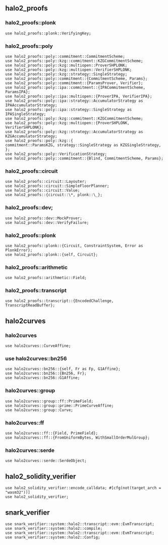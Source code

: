 ## halo2_proofs

### halo2_proofs::plonk

```
use halo2_proofs::plonk::VerifyingKey;
```

### halo2_proofs::poly

```
use halo2_proofs::poly::commitment::CommitmentScheme;
use halo2_proofs::poly::kzg::commitment::KZGCommitmentScheme;
use halo2_proofs::poly::kzg::multiopen::ProverSHPLONK;
use halo2_proofs::poly::kzg::multiopen::VerifierSHPLONK;
use halo2_proofs::poly::kzg::strategy::SingleStrategy;
use halo2_proofs::poly::commitment::{CommitmentScheme, Params};
use halo2_proofs::poly::commitment::{ParamsProver, Verifier};
use halo2_proofs::poly::ipa::commitment::{IPACommitmentScheme, ParamsIPA};
use halo2_proofs::poly::ipa::multiopen::{ProverIPA, VerifierIPA};
use halo2_proofs::poly::ipa::strategy::AccumulatorStrategy as IPAAccumulatorStrategy;
use halo2_proofs::poly::ipa::strategy::SingleStrategy as IPASingleStrategy;
use halo2_proofs::poly::kzg::commitment::KZGCommitmentScheme;
use halo2_proofs::poly::kzg::multiopen::{ProverSHPLONK, VerifierSHPLONK};
use halo2_proofs::poly::kzg::strategy::AccumulatorStrategy as KZGAccumulatorStrategy;
use halo2_proofs::poly::kzg::{
commitment::ParamsKZG, strategy::SingleStrategy as KZGSingleStrategy,
};
use halo2_proofs::poly::VerificationStrategy;
use halo2_proofs::poly::commitment::{Blind, CommitmentScheme, Params};
```

### halo2_proofs::circuit

```
use halo2_proofs::circuit::Layouter;
use halo2_proofs::circuit::SimpleFloorPlanner;
use halo2_proofs::circuit::Value;
use halo2_proofs::{circuit::\*, plonk::\_};
```

### halo2_proofs::dev;

```
use halo2_proofs::dev::MockProver;
use halo2_proofs::dev::VerifyFailure;
```

### halo2_proofs::plonk

```
use halo2_proofs::plonk::{Circuit, ConstraintSystem, Error as PlonkError};
use halo2_proofs::plonk::{self, Circuit};
```

### halo2_proofs::arithmetic

```
use halo2_proofs::arithmetic::Field;
```

### halo2_proofs::transcript

```
use halo2_proofs::transcript::{EncodedChallenge, TranscriptReadBuffer};
```

## halo2curves

### halo2curves

```
use halo2curves::CurveAffine;
```

### use halo2curves::bn256

```
use halo2curves::bn256::{self, Fr as Fp, G1Affine};
use halo2curves::bn256::{Bn256, Fr};
use halo2curves::bn256::G1Affine;
```

### halo2curves::group

```
use halo2curves::group::ff::PrimeField;
use halo2curves::group::prime::PrimeCurveAffine;
use halo2curves::group::Curve;
```

### halo2curves::ff

```
use halo2curves::ff::{Field, PrimeField};
use halo2curves::ff::{FromUniformBytes, WithSmallOrderMulGroup};
```

### halo2curves::serde

```
use halo2curves::serde::SerdeObject;
```

## halo2_solidity_verifier

```
use halo2_solidity_verifier::encode_calldata; #[cfg(not(target_arch = "wasm32"))]
use halo2_solidity_verifier;
```

## snark_verifier

```
use snark_verifier::system::halo2::transcript::evm::EvmTranscript;
use snark_verifier::system::halo2::compile;
use snark_verifier::system::halo2::transcript::evm::EvmTranscript;
use snark_verifier::system::halo2::Config;
```
